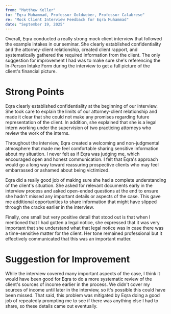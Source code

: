 ```yaml
---
from: "Matthew Keller"
to: "Eqra Muhammad, Professor Goldweber, Professor Calabrese"
re: "Mock Client Interview Feedback for Eqra Muhammad"
date: "September 19, 2025"
---
```


Overall, Eqra conducted a really strong mock client interview that followed the example intakes in our seminar. She clearly established confidentiality and the attorney-client relationship, created client rapport, and systematically gathered the required information from the client. The only suggestion for improvement I had was to make sure she's referencing the In-Person Intake Form during the interview to get a full picture of the client's financial picture.

# Strong Points

Eqra clearly established confidentiality at the beginning of our interview. She took care to explain the limits of our attorney-client relationship and made it clear that she could not make any promises regarding future representation of the client. In addition, she explained that she is a legal intern working under the supervision of two practicing attorneys who review the work of the interns.

Throughout the interview, Eqra created a welcoming and non-judgmental atmosphere that made me feel comfortable sharing sensitive information about my situation. I never felt as if Eqra was judging me, which encouraged open and honest communication. I felt that Eqra's approach would go a long way toward reassuring prospective clients who may feel embarrassed or ashamed about being victimized. 

Eqra did a really good job of making sure she had a complete understanding of the client's situation. She asked for relevant documents early in the interview process and asked open-ended questions at the end to ensure she hadn't missed any important details or aspects of the case. This gave me additional opportunities to share information that might have slipped through the cracks earlier in the interview.

Finally, one small but very positive detail that stood out is that when I mentioned that I had gotten a legal notice, she expressed that it was very important that she understand what that legal notice was in case there was a time-sensitive matter for the client. Her tone remained professional but it effectively communicated that this was an important matter.

# Suggestion for Improvement

While the interview covered many important aspects of the case, I think it would have been good for Eqra to do a more systematic review of the client's sources of income earlier in the process. We didn't cover my sources of income until later in the interview, so it's possible this could have been missed. That said, this problem was mitigated by Eqra doing a good job of repeatedly prompting me to see if there was anything else I had to share, so these details came out eventually. 

